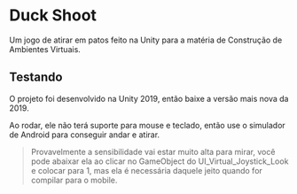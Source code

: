 # Duck Shoot

Um jogo de atirar em patos feito na Unity para a matéria de Construção de Ambientes Virtuais.

## Testando

O projeto foi desenvolvido na Unity 2019, então baixe a versão mais nova da 2019.

Ao rodar, ele não terá suporte para mouse e teclado, então use o simulador de Android para conseguir andar e atirar.

> Provavelmente a sensibilidade vai estar muito alta para mirar, você pode abaixar ela ao clicar no GameObject do UI_Virtual_Joystick_Look e colocar para 1, mas ela é necessária daquele jeito quando for compilar para o mobile.
